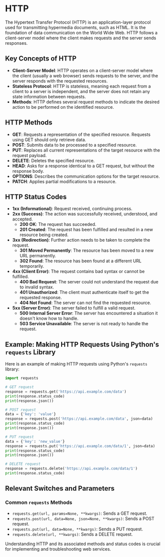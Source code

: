 # HTTP


The Hypertext Transfer Protocol (HTTP) is an application-layer protocol used for transmitting hypermedia documents, such as HTML. It is the foundation of data communication on the World Wide Web. HTTP follows a client-server model where the client makes requests and the server sends responses.

## Key Concepts of HTTP

- **Client-Server Model**: HTTP operates on a client-server model where the client (usually a web browser) sends requests to the server, and the server responds with the requested resources.
- **Stateless Protocol**: HTTP is stateless, meaning each request from a client to a server is independent, and the server does not retain any state information between requests.
- **Methods**: HTTP defines several request methods to indicate the desired action to be performed on the identified resource.

## HTTP Methods

- **GET**: Requests a representation of the specified resource. Requests using GET should only retrieve data.
- **POST**: Submits data to be processed to a specified resource.
- **PUT**: Replaces all current representations of the target resource with the request payload.
- **DELETE**: Deletes the specified resource.
- **HEAD**: Asks for a response identical to a GET request, but without the response body.
- **OPTIONS**: Describes the communication options for the target resource.
- **PATCH**: Applies partial modifications to a resource.

## HTTP Status Codes

- **1xx (Informational)**: Request received, continuing process.
- **2xx (Success)**: The action was successfully received, understood, and accepted.
    - **200 OK**: The request has succeeded.
    - **201 Created**: The request has been fulfilled and resulted in a new resource being created.
- **3xx (Redirection)**: Further action needs to be taken to complete the request.
    - **301 Moved Permanently**: The resource has been moved to a new URL permanently.
    - **302 Found**: The resource has been found at a different URL temporarily.
- **4xx (Client Error)**: The request contains bad syntax or cannot be fulfilled.
    - **400 Bad Request**: The server could not understand the request due to invalid syntax.
    - **401 Unauthorized**: The client must authenticate itself to get the requested response.
    - **404 Not Found**: The server can not find the requested resource.
- **5xx (Server Error)**: The server failed to fulfill a valid request.
    - **500 Internal Server Error**: The server has encountered a situation it doesn't know how to handle.
    - **503 Service Unavailable**: The server is not ready to handle the request.

## Example: Making HTTP Requests Using Python's `requests` Library

Here is an example of making HTTP requests using Python's `requests` library:

```python
import requests

# GET request
response = requests.get('https://api.example.com/data')
print(response.status_code)
print(response.json())

# POST request
data = {'key': 'value'}
response = requests.post('https://api.example.com/data', json=data)
print(response.status_code)
print(response.json())

# PUT request
data = {'key': 'new_value'}
response = requests.put('https://api.example.com/data/1', json=data)
print(response.status_code)
print(response.json())

# DELETE request
response = requests.delete('https://api.example.com/data/1')
print(response.status_code)
```

## Relevant Switches and Parameters

### Common `requests` Methods
- `requests.get(url, params=None, **kwargs)`: Sends a GET request.
- `requests.post(url, data=None, json=None, **kwargs)`: Sends a POST request.
- `requests.put(url, data=None, **kwargs)`: Sends a PUT request.
- `requests.delete(url, **kwargs)`: Sends a DELETE request.

Understanding HTTP and its associated methods and status codes is crucial for implementing and troubleshooting web services.